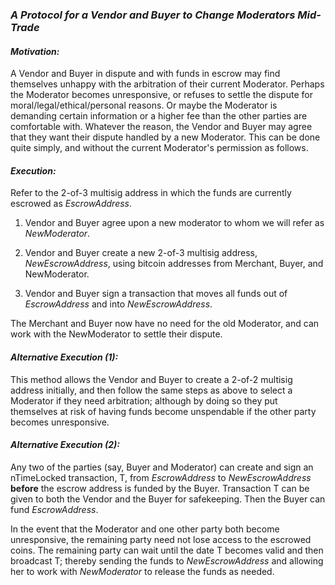 ### *A Protocol for a Vendor and Buyer to Change Moderators Mid-Trade*

#### *Motivation:*
A Vendor and Buyer in dispute and with funds in escrow may find themselves unhappy with the arbitration of their current Moderator. Perhaps the Moderator becomes unresponsive, or refuses to settle the dispute for moral/legal/ethical/personal reasons. Or maybe the Moderator is demanding certain information or a higher fee than the other parties are comfortable with. Whatever the reason, the Vendor and Buyer may agree that they want their dispute handled by a new Moderator. This can be done quite simply, and without the current Moderator's permission as follows.

#### *Execution:*
Refer to the 2-of-3 multisig address in which the funds are currently escrowed as _EscrowAddress_.  

1. Vendor and Buyer agree upon a new moderator to whom we will refer as _NewModerator_.

2. Vendor and Buyer create a new 2-of-3 multisig address, _NewEscrowAddress_, using bitcoin addresses from Merchant, Buyer, and NewModerator.

3. Vendor and Buyer sign a transaction that moves all funds out of _EscrowAddress_ and into _NewEscrowAddress_.

The Merchant and Buyer now have no need for the old Moderator, and can work with the NewModerator to settle their dispute.

#### *Alternative Execution (1):*

This method allows the Vendor and Buyer to create a 2-of-2 multisig address initially, and then follow the same steps as above to select a Moderator if they need arbitration; although by doing so they put themselves at risk of having funds become unspendable if the other party becomes unresponsive.

#### *Alternative Execution (2):*

Any two of the parties (say, Buyer and Moderator) can create and sign an nTimeLocked transaction, T, from _EscrowAddress_ to _NewEscrowAddress_ **before** the escrow address is funded by the Buyer. Transaction T can be given to both the Vendor and the Buyer for safekeeping. Then the Buyer can fund _EscrowAddress_. 

In the event that the Moderator and one other party both become unresponsive, the remaining party need not lose access to the escrowed coins. The remaining party can wait until the date T becomes valid and then broadcast T; thereby sending the funds to _NewEscrowAddress_ and allowing her to work with _NewModerator_ to release the funds as needed.
